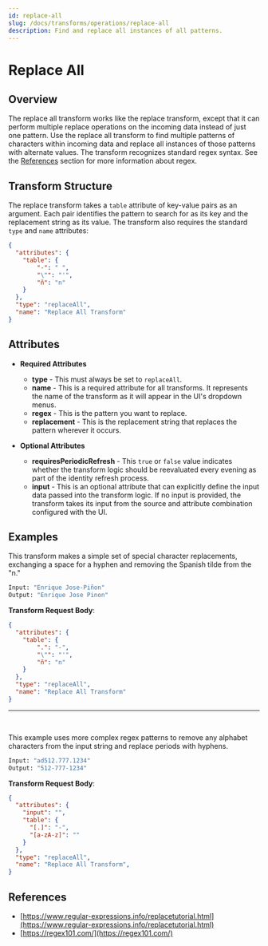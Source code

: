 ```yaml
---
id: replace-all
slug: /docs/transforms/operations/replace-all
description: Find and replace all instances of all patterns.
---
```

# Replace All

## Overview

The replace all transform works like the replace transform, except that it can perform multiple replace operations on the incoming data instead of just one pattern. Use the replace all transform to find multiple patterns of characters within incoming data and replace all instances of those patterns with alternate values. The transform recognizes standard regex syntax. See the [References](#references) section for more information about regex.

## Transform Structure

The replace transform takes a `table` attribute of key-value pairs as an argument. Each pair identifies the pattern to search for as its key and the replacement string as its value. The transform also requires the standard `type` and `name` attributes:

```json
{
  "attributes": {
    "table": {
        "-": " ",
        "\"": "'",
        "ñ": "n"
    }
  },
  "type": "replaceAll",
  "name": "Replace All Transform"
}
```

## Attributes

- **Required Attributes**
  - **type** - This must always be set to `replaceAll`.
  - **name** - This is a required attribute for all transforms. It represents the name of the transform as it will appear in the UI's dropdown menus.
  - **regex** - This is the pattern you want to replace.
  - **replacement** - This is the replacement string that replaces the pattern wherever it occurs.

- **Optional Attributes**
  - **requiresPeriodicRefresh** - This `true` or `false` value indicates whether the transform logic should be reevaluated every evening as part of the identity refresh process.
  - **input** - This is an optional attribute that can explicitly define the input data passed into the transform logic. If no input is provided, the transform takes its input from the source and attribute combination configured with the UI.

## Examples

This transform makes a simple set of special character replacements, exchanging a space for a hyphen and removing the Spanish tilde from the "n."

```bash
Input: "Enrique Jose-Piñon"
Output: "Enrique Jose Pinon"
```

**Transform Request Body**:

```json
{
  "attributes": {
    "table": {
        ".": "-",
        "\"": "'",
        "ñ": "n"
    }
  },
  "type": "replaceAll",
  "name": "Replace All Transform"
}
```

---

<p>&nbsp;</p>

This example uses more complex regex patterns to remove any alphabet characters from the input string and replace periods with hyphens.

```bash
Input: "ad512.777.1234"
Output: "512-777-1234"
```

**Transform Request Body**:

```json
{
  "attributes": {
    "input": "",
    "table": {
      "[.]": "-",
      "[a-zA-z]": ""
    }
  },
  "type": "replaceAll",
  "name": "Replace All Transform",
}
```

## References

- [https://www.regular-expressions.info/replacetutorial.html](https://www.regular-expressions.info/replacetutorial.html)
- [https://regex101.com/](https://regex101.com/)
